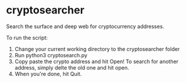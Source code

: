 # cryptosearcher
Search the surface and deep web for cryptocurrency addresses.

To run the script:
1. Change your current working directory to the cryptosearcher folder
2. Run python3 cryptosearch.py
3. Copy paste the crypto address and hit Open! To search for another address, simply delte the old one and hit open.
4. When you're done, hit Quit.
